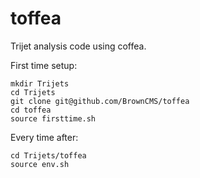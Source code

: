 # toffea
Trijet analysis code using coffea.

First time setup:
```
mkdir Trijets
cd Trijets
git clone git@github.com/BrownCMS/toffea
cd toffea
source firsttime.sh
```

Every time after:
```
cd Trijets/toffea
source env.sh
```
